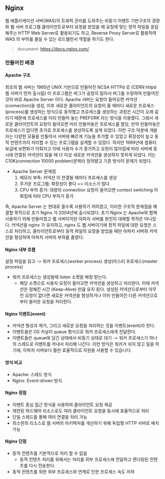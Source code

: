 ## Nginx

웹 애플리케이션 서버(WAS)의 트래픽 관리를 도와주는 비동기 이벤트 기반구조의 경량화 웹 서버 프로그램
클라이언트로부터 요청을 받았을 때 요청에 맞는 정적 파일을 응답해주는 HTTP Web Server로 활용되기도 하고,
Reverse Proxy Server로 활용하여 WAS 의 부하를 줄일 수 있는 로드밸런서 역할을 하기도 한다.

> document: https://docs.nginx.com/

### 만들어진 배경

#### Apache 구조
최초의 웹 서버는 1995년 UNIX 기반으로 만들어진 NCSA HTTPd 로 (CERN httpd 웹 서버가 먼저 출시됨) 이 프로그램은 버그가 굉장히 많아서 버그를 수정하여 만들어진 것이 바로 Apache Server 이다.
Apache 서버는 요청이 들어오면 커넥션(connection)을 생성, 이후 새로운 클라이언트의 요청이 올 때마다 새로운 프로세스(process)를 생성하는 방식으로 동작했고
프로세스를 생성하는 과정은 시간이 오래 걸리기 때문에 프로세스를 미리 만들어 놓는 PREFORK 라는 방식을 이용했다.
그래서 새로운 클라이언트의 요청이 들어오면 미리 만들어놓은 프로세스를 할당, 만약 만들어놓은 프로세스가 없다면 추가로 프로세스를 생성하도록 설계 되었다.
이런 구조 덕분에 개발자는 다양한 모듈을 만들어서 서버에 빠르게 기능을 추가할 수 있었고 확장성이 높고 동적 컨텐츠까지 처리할 수 있는 프로그램을 설계할 수 있었다.
하지만 1999년에 컴퓨터 보급에 보편화가 이뤄지고 이에 사용자 수가 증가하고 요청이 많아짐에 따라 서버에 동시에 연결된 커넥션이 많을 때
더 이상 새로운 커넥션을 생성하지 못하게 되었다. 이는 C10K(connection 10000 problem)문제라 정의됐고 기존 방식이 문제가 되었다.

- Apache Server 문제점
  1. 메모리 부족: 커넥션 이 연결될 때마다 프로세스를 생성
  2. 무거운 프로그램: 확장성이 좋다 == 리소스가 많다
  3. CPU 부하 증가: 대량의 connection 요청이 들어오면 context switching 이뤄짐에 따라 CPU 부하가 증가

즉, Apache Server 는 현대로 올수록 사용하기 꺼려졌고, 이러한 구조적 문제점을 해결할 목적으로 초기 Nginx 가 2004년에 출시되었다.
초기 Nginx 는 Apache와 함께 사용하기 위해 만들어졌고 웹 서버이지만 아파치 서버를 완전히 대체할 목적은 아니었다.
커넥션을 nginx 가 유지하고, nginx 도 웹 서버이기에 정적 파일에 대한 요청은 스스로 처리하고,
클라이언트로부터 동적 파일의 요청을 받았을 때만 아파치 서버와 커넥션을 형성하여 아파치 서버의 부하를 줄였다.

#### Nginx 내부 흐름
설정 파일을 읽고 -> 워커 프로세스(worker process) 생성(마스터 프로세스(master process)
 
- 워커 프로세스는 생성될때 listen 소켓을 배정 받는다.
  - 해당 소켓으로 사용자 요청이 들어오면 커넥션을 생성하고 처리한다.
    이때 커넥션은 정해진 시간 (Keep-Alive) 만큼 유지 된다.
    생성된 커넥션으로부터 아무런 요청이 없다면 새로운 커넥션을 형성하거나 이미 만들어진 다른 커넥션으로부터 들어온 요청을 처리한다.

#### Nginx 이벤트(event)
- 커넥션 형성과 제거, 그리고 새로운 요청을 처리하는 것을 이벤트(event)라 한다.
- 이벤트들은 OS 커널이 queue 형식으로 워커 프로세스에게 전달한다.
- 이벤트들은 queue에 담긴 상태에서 비동기 상태로 대기 -> 워커 프로세스가 하나의 스레드로 이벤트를 꺼내서 처리해 나간다.
  이런 방식은 워커가 쉬지 않고 일을 하기에, 아파치 서버보다 훨씬 효율적으로 자원을 사용할 수 있습니다.

#### 방식 비교
 - Apache: 스레드 방식
 - Nginx: Event-driven 방식

#### Nginx 장점
- 이벤트 중심 접근 방식을 사용하여 클라이언트 요청 제공
- 제한된 하드웨어 리소스로도 여러 클라이언트 요청을 동시에 효율적으로 처리
- 단일 스레드를 통해 여러 연결을 처리 가능
- 최소한의 리소스로 웹 서버의 아키텍처를 개선하기 위해 독립형 HTTP 서버로 배치 가능

#### Nginx 단점
 - 동적 컨텐츠를 기본적으로 처리 할 수 없음
   - 동적 컨텐츠 처리를 위해서는 처리를 외부 프로세스에 전달하고 랜더링된 컨텐츠를 다시 전송한다.
 - 동적 컨텐츠를 위한 외부 프로세스와 연계로 인한 프로세스 속도 저하
